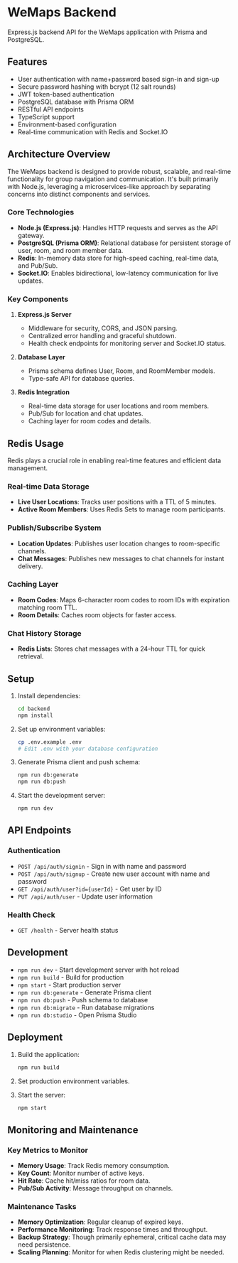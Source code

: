 # WeMaps Backend

Express.js backend API for the WeMaps application with Prisma and PostgreSQL.

## Features

- User authentication with name+password based sign-in and sign-up
- Secure password hashing with bcrypt (12 salt rounds)
- JWT token-based authentication
- PostgreSQL database with Prisma ORM
- RESTful API endpoints
- TypeScript support
- Environment-based configuration
- Real-time communication with Redis and Socket.IO

## Architecture Overview

The WeMaps backend is designed to provide robust, scalable, and real-time functionality for group navigation and communication. It's built primarily with Node.js, leveraging a microservices-like approach by separating concerns into distinct components and services.

### Core Technologies

- **Node.js (Express.js)**: Handles HTTP requests and serves as the API gateway.
- **PostgreSQL (Prisma ORM)**: Relational database for persistent storage of user, room, and room member data.
- **Redis**: In-memory data store for high-speed caching, real-time data, and Pub/Sub.
- **Socket.IO**: Enables bidirectional, low-latency communication for live updates.

### Key Components

1. **Express.js Server**
   - Middleware for security, CORS, and JSON parsing.
   - Centralized error handling and graceful shutdown.
   - Health check endpoints for monitoring server and Socket.IO status.

2. **Database Layer**
   - Prisma schema defines User, Room, and RoomMember models.
   - Type-safe API for database queries.

3. **Redis Integration**
   - Real-time data storage for user locations and room members.
   - Pub/Sub for location and chat updates.
   - Caching layer for room codes and details.

## Redis Usage

Redis plays a crucial role in enabling real-time features and efficient data management.

### Real-time Data Storage
- **Live User Locations**: Tracks user positions with a TTL of 5 minutes.
- **Active Room Members**: Uses Redis Sets to manage room participants.

### Publish/Subscribe System
- **Location Updates**: Publishes user location changes to room-specific channels.
- **Chat Messages**: Publishes new messages to chat channels for instant delivery.

### Caching Layer
- **Room Codes**: Maps 6-character room codes to room IDs with expiration matching room TTL.
- **Room Details**: Caches room objects for faster access.

### Chat History Storage
- **Redis Lists**: Stores chat messages with a 24-hour TTL for quick retrieval.

## Setup

1. Install dependencies:
   ```bash
   cd backend
   npm install
   ```

2. Set up environment variables:
   ```bash
   cp .env.example .env
   # Edit .env with your database configuration
   ```

3. Generate Prisma client and push schema:
   ```bash
   npm run db:generate
   npm run db:push
   ```

4. Start the development server:
   ```bash
   npm run dev
   ```

## API Endpoints

### Authentication
- `POST /api/auth/signin` - Sign in with name and password
- `POST /api/auth/signup` - Create new user account with name and password  
- `GET /api/auth/user?id={userId}` - Get user by ID
- `PUT /api/auth/user` - Update user information

### Health Check
- `GET /health` - Server health status

## Development

- `npm run dev` - Start development server with hot reload
- `npm run build` - Build for production
- `npm start` - Start production server
- `npm run db:generate` - Generate Prisma client
- `npm run db:push` - Push schema to database
- `npm run db:migrate` - Run database migrations
- `npm run db:studio` - Open Prisma Studio

## Deployment

1. Build the application:
   ```bash
   npm run build
   ```

2. Set production environment variables.

3. Start the server:
   ```bash
   npm start
   ```

## Monitoring and Maintenance

### Key Metrics to Monitor
- **Memory Usage**: Track Redis memory consumption.
- **Key Count**: Monitor number of active keys.
- **Hit Rate**: Cache hit/miss ratios for room data.
- **Pub/Sub Activity**: Message throughput on channels.

### Maintenance Tasks
- **Memory Optimization**: Regular cleanup of expired keys.
- **Performance Monitoring**: Track response times and throughput.
- **Backup Strategy**: Though primarily ephemeral, critical cache data may need persistence.
- **Scaling Planning**: Monitor for when Redis clustering might be needed.